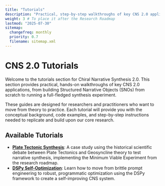 ```yaml
---
title: "Tutorials"
description: "Practical, step-by-step walkthroughs of key CNS 2.0 applications and experiments."
weight: 3 # To place it after the Research Roadmap
lastmod: "2025-07-30"
sitemap:
  changefreq: monthly
  priority: 0.7
  filename: sitemap.xml
---
```


# CNS 2.0 Tutorials

Welcome to the tutorials section for Chiral Narrative Synthesis 2.0. This section provides practical, hands-on walkthroughs of key CNS 2.0 applications, from building Structured Narrative Objects (SNOs) from scratch to running a full-fledged synthesis experiment.

These guides are designed for researchers and practitioners who want to move from theory to practice. Each tutorial will provide you with the conceptual background, code examples, and step-by-step instructions needed to replicate and build upon our core research.

## Available Tutorials

-   **[Plate Tectonic Synthesis](./plate-tectonics-synthesis/)**: A case study using the historical scientific debate between Plate Tectonics and Geosyncline theory to test narrative synthesis, implementing the Minimum Viable Experiment from the research roadmap.
-   **[DSPy Self-Optimization](./dspy-self-optimization/)**: Learn how to move from brittle prompt engineering to robust, programmatic optimization using the DSPy framework to create a self-improving CNS system.